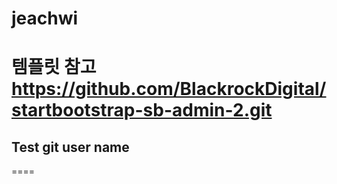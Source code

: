 # jeachwi
템플릿 참고 https://github.com/BlackrockDigital/startbootstrap-sb-admin-2.git
====
## Test git user name
====
